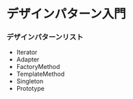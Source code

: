 # デザインパターン入門
### デザインパターンリスト
- Iterator
- Adapter
- FactoryMethod
- TemplateMethod
- Singleton
- Prototype

